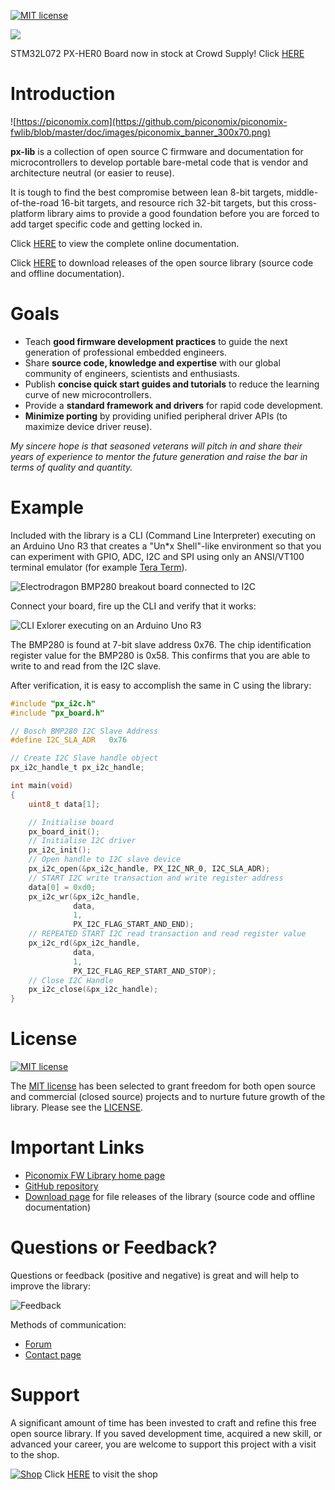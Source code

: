 [![MIT license](http://img.shields.io/badge/license-MIT-brightgreen.svg)](http://opensource.org/licenses/MIT)

![](https://github.com/piconomix/piconomix-fwlib/blob/master/doc/images/hero_board/hero_board_isometric_top_bot.jpg)

STM32L072 PX-HER0 Board now in stock at Crowd Supply! Click [HERE](https://www.crowdsupply.com/piconomix/px-her0-board)

Introduction
============

![https://piconomix.com](https://github.com/piconomix/piconomix-fwlib/blob/master/doc/images/piconomix_banner_300x70.png)

**px-lib** is a collection of open source C firmware and documentation
for microcontrollers to develop portable bare-metal code that is vendor and
architecture neutral (or easier to reuse).

It is tough to find the best compromise between lean 8-bit targets,
middle-of-the-road 16-bit targets, and resource rich 32-bit targets, but this
cross-platform library aims to provide a good foundation before you are forced
to add target specific code and getting locked in.

Click [HERE](https://piconomix.com/fwlib/index.html) to view the complete online
documentation.

Click [HERE](https://github.com/piconomix/piconomix-fwlib/releases) to download
releases of the open source library (source code and offline documentation).

Goals
=====

- Teach **good firmware development practices** to guide the next
  generation of professional embedded engineers.
- Share **source code, knowledge and expertise** with our global community of
  engineers, scientists and enthusiasts.
- Publish **concise quick start guides and tutorials** to reduce the
  learning curve of new microcontrollers.
- Provide a **standard framework and drivers** for rapid code development.
- **Minimize porting** by providing unified peripheral driver APIs
  (to maximize device driver reuse).

*My sincere hope is that seasoned veterans will pitch in and share their
years of experience to mentor the future generation and raise the bar in terms
of quality and quantity.*

Example
=======

Included with the library is a CLI (Command Line Interpreter) executing on an
Arduino Uno R3 that creates a "Un*x Shell"-like environment so that you can
experiment with GPIO, ADC, I2C and SPI using only an ANSI/VT100 terminal
emulator (for example [Tera Term](http://en.sourceforge.jp/projects/ttssh2)).

![Electrodragon BMP280 breakout board connected to I2C](https://github.com/piconomix/piconomix-fwlib/blob/master/doc/images/arduino_uno_board/arduino_uno_i2c_slave_bmp280.jpg)

Connect your board, fire up the CLI and verify that it works:

![CLI Exlorer executing on an Arduino Uno R3](https://github.com/piconomix/piconomix-fwlib/blob/master/doc/images/arduino_uno_board/arduino_uno_cli_animated.gif)

The BMP280 is found at 7-bit slave address 0x76. The chip identification
register value for the BMP280 is 0x58. This confirms that you are able to write
to and read from the I2C slave.

After verification, it is easy to accomplish the same in C using the library:

```c
#include "px_i2c.h"
#include "px_board.h"

// Bosch BMP280 I2C Slave Address
#define I2C_SLA_ADR   0x76

// Create I2C Slave handle object
px_i2c_handle_t px_i2c_handle;

int main(void)
{
    uint8_t data[1];

    // Initialise board
    px_board_init();
    // Initialise I2C driver
    px_i2c_init();
    // Open handle to I2C slave device
    px_i2c_open(&px_i2c_handle, PX_I2C_NR_0, I2C_SLA_ADR);
    // START I2C write transaction and write register address
    data[0] = 0xd0;
    px_i2c_wr(&px_i2c_handle,
              data,
              1,
              PX_I2C_FLAG_START_AND_END);
    // REPEATED START I2C read transaction and read register value
    px_i2c_rd(&px_i2c_handle,
              data,
              1,
              PX_I2C_FLAG_REP_START_AND_STOP);
    // Close I2C Handle
    px_i2c_close(&px_i2c_handle);
}
```

License
=======

[![MIT license](http://img.shields.io/badge/license-MIT-brightgreen.svg)](http://opensource.org/licenses/MIT)

The [MIT license](https://en.wikipedia.org/wiki/MIT_License)
has been selected to grant freedom for both open source and commercial
(closed source) projects and to nurture future growth of the library. Please see
the [LICENSE](https://github.com/piconomix/piconomix-fwlib/blob/master/LICENSE.md).

Important Links
===============

- [Piconomix FW Library home page](https://piconomix.com/fwlib/index.html)
- [GitHub repository](https://github.com/piconomix/piconomix-fwlib)
- [Download page](https://sourceforge.net/projects/piconomic-fwlib/files) for file releases of the library (source code and offline documentation)

Questions or Feedback?
======================

Questions or feedback (positive and negative) is great and will help to improve
the library:

![Feedback](https://github.com/piconomix/piconomix-fwlib/blob/master/doc/images/feedback_animated.gif)

Methods of communication:
- [Forum](https://piconomix.com/forum)
- [Contact page](https://piconomix.com/contact)

Support
=======

A significant amount of time has been invested to craft and refine this free
open source library. If you saved development time, acquired a new skill, or
advanced your career, you are welcome to support this project with a visit to
the shop.

[![Shop](https://github.com/piconomix/piconomix-fwlib/blob/master/doc/images/shop.png)](http://piconomix.com/shop/)
Click [HERE](http://piconomix.com/shop/) to visit the shop



